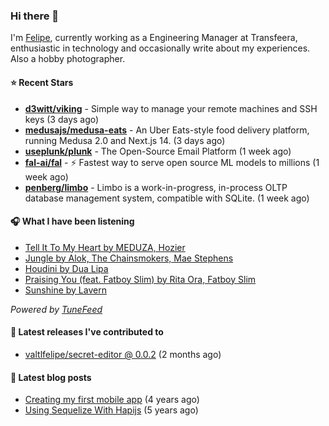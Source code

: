 ### Hi there 👋

I'm [Felipe](https://felipevm.com), currently working as a Engineering Manager at Transfeera, enthusiastic in technology and occasionally write about my experiences. Also a hobby photographer.

#### ⭐ Recent Stars
- **[d3witt/viking](https://github.com/d3witt/viking)** - Simple way to manage your remote machines and SSH keys (3 days ago)
- **[medusajs/medusa-eats](https://github.com/medusajs/medusa-eats)** - An Uber Eats-style food delivery platform, running Medusa 2.0 and Next.js 14. (3 days ago)
- **[useplunk/plunk](https://github.com/useplunk/plunk)** - The Open-Source Email Platform (1 week ago)
- **[fal-ai/fal](https://github.com/fal-ai/fal)** - ⚡ Fastest way to serve open source ML models to millions (1 week ago)
- **[penberg/limbo](https://github.com/penberg/limbo)** - Limbo is a work-in-progress, in-process OLTP database management system, compatible with SQLite. (1 week ago)

#### 🎧 What I have been listening
- [Tell It To My Heart by MEDUZA, Hozier](https://open.spotify.com/track/1sOfNRe7zyQkJj0cY6z2k8)
- [Jungle by Alok, The Chainsmokers, Mae Stephens](https://open.spotify.com/track/0OvO2X2Q3i98dc5RcgEN3x)
- [Houdini by Dua Lipa](https://open.spotify.com/track/6D8y7Bck8h11byRY88Pt2z)
- [Praising You (feat. Fatboy Slim) by Rita Ora, Fatboy Slim](https://open.spotify.com/track/1M8U7UHu9rhwumTu8IrqeD)
- [Sunshine by Lavern](https://open.spotify.com/track/66BDXKHZOvvz4CwZovEMwH)

_Powered by [TuneFeed](https://tunefeed.app?ref=valtlfelipe-gh-profile)_ 

#### 🚀 Latest releases I've contributed to


- [valtlfelipe/secret-editor @ 0.0.2](https://github.com/valtlfelipe/secret-editor/releases/tag/0.0.2) (2 months ago)

#### 📄 Latest blog posts
- [Creating my first mobile app](https://felipevm.com/posts/creating-my-first-mobile-app/) (4 years ago)
- [Using Sequelize With Hapijs](https://felipevm.com/posts/using-sequelize-with-hapijs/) (5 years ago)
